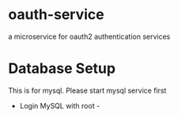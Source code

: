 # oauth-service
a microservice for oauth2 authentication services

# Database Setup 
This is for mysql. Please start mysql service first

- Login MySQL with root -

